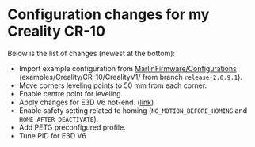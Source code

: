 # Configuration changes for my Creality CR-10

Below is the list of changes (newest at the bottom):
- Import example configuration from [MarlinFirmware/Configurations](https://github.com/MarlinFirmware/Configurations) (examples/Creality/CR-10/CrealityV1/ from branch `release-2.0.9.1`).
- Move corners leveling points to 50 mm from each corner.
- Enable centre point for leveling.
- Apply changes for E3D V6 hot-end. ([link](https://e3d-online.zendesk.com/hc/en-us/articles/360015971538-V6-Marlin-Guide))
- Enable safety setting related to homing (`NO_MOTION_BEFORE_HOMING` and `HOME_AFTER_DEACTIVATE`).
- Add PETG preconfigured profile.
- Tune PID for E3D V6.
